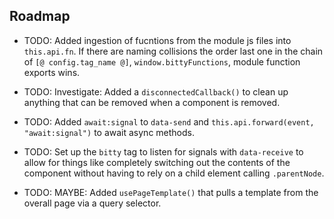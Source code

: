 ## Roadmap 

- TODO: Added ingestion of fucntions from 
the module js files into `this.api.fn`. 
If there are naming collisions the order
last one in the chain of `[@ config.tag_name @]`,
`window.bittyFunctions`, module function
exports wins. 

- TODO: Investigate: Added a `disconnectedCallback()`
to clean up anything that can be
removed when a component is removed.

- TODO: Added `await:signal` to `data-send`
and `this.api.forward(event, "await:signal")`
to await async methods.

- TODO: Set up the `bitty` tag to listen
for signals with `data-receive` to allow
for things like completely switching out
the contents of the component without
having to rely on a child element calling
`.parentNode`. 

- TODO: MAYBE: Added `usePageTemplate()` 
that pulls a template from the overall page 
via a query selector.



